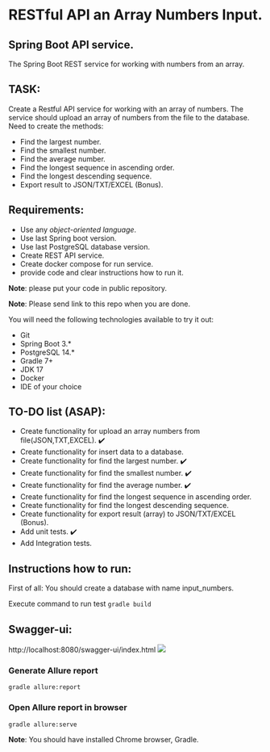 # RESTful API an Array Numbers Input.

## Spring Boot API service.

The Spring Boot REST service for working with numbers from an array.

## TASK:

Create a Restful API service for working with an array of numbers.
The service should upload an array of numbers from the file to the database.
Need to create the methods:

- Find the largest number.
- Find the smallest number.
- Find the average number.
- Find the longest sequence in ascending order.
- Find the longest descending sequence.
- Export result to JSON/TXT/EXCEL (Bonus).

## Requirements:

- Use any *object-oriented language*.
- Use last Spring boot version.
- Use last PostgreSQL database version.
- Create REST API service.
- Create docker compose for run service.
- provide code and clear instructions how to run it.

**Note**: please put your code in public repository.

**Note**: Please send link to this repo when you are done.

You will need the following technologies available to try it out:

* Git
* Spring Boot 3.*
* PostgreSQL 14.*
* Gradle 7+
* JDK 17
* Docker
* IDE of your choice

## TO-DO list (ASAP):

- Create functionality for upload an array numbers from file(JSON,TXT,EXCEL). :heavy_check_mark:
- Create functionality for insert data to a database. 
- Create functionality for find the largest number. :heavy_check_mark:
- Create functionality for find the smallest number. :heavy_check_mark:
- Create functionality for find the average number. :heavy_check_mark:
- Create functionality for find the longest sequence in ascending order.
- Create functionality for find the longest descending sequence.
- Create functionality for export result (array) to JSON/TXT/EXCEL (Bonus).
- Add unit tests. :heavy_check_mark:
- Add Integration tests. 


## Instructions how to run:

First of all: You should create a database with name input_numbers.

Execute command
to run test ```gradle build```

## Swagger-ui:
http://localhost:8080/swagger-ui/index.html
![](https://files.fm/u/9b6bt95gm?ak=61ee4)

### Generate Allure report

```gradle allure:report```

### Open Allure report in browser

```gradle allure:serve```

**Note**: You should have installed Chrome browser, Gradle.
